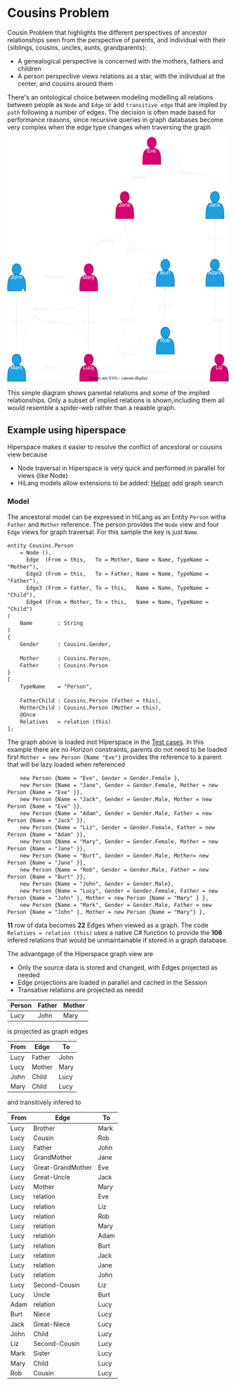 # Cousins Problem

Cousin Problem that highlights the different perspectives of ancestor relationships 
seen from the perspective of parents, and individual with their {siblings, 
cousins, uncles, aunts, grandparents}:

* A genealogical perspective is concerned with the mothers, fathers and children
* A person perspective views relations as a star, with the individual at the center, and cousins around them

There's an ontological choice between modeling modelling all relations between people as `Node` and `Edge`
or add `transitive edge` that are impled by `path` following a number of edges. 
The decision is often made based for performance reasons, since recursive queries in graph databases 
become very complex when the edge type changes when traversing the graph

![Model](cousins.svg "Title")

This simple diagram shows parental relations and *some* of the implied relationships.
Only a subset of implied relations is shown,including them all would resemble a 
spider-web rather than a reaable graph.

## Example using hiperspace

Hiperspace makes it easier to resolve the conflict of ancestoral or cousins view because

* Node traversal in Hiperspace is very quick and performed in parallel for views (like Node)
* HiLang models allow extensions to be added: [Helper](./Helper.cs) add graph search

### Model

The ancestoral model can be expressed in HiLang as an Entity `Person` witha `Father` and `Mother` reference.
The person provides the `Node` view and four `Edge` views for graph traversal.  For this sample the key is just `Name`.

```
entity Cousins.Person
    = Node (),
      Edge  (From = this,   To = Mother, Name = Name, TypeName = "Mother"),
      Edge2 (From = this,   To = Father, Name = Name, TypeName = "Father"),
      Edge3 (From = Father, To = this,   Name = Name, TypeName = "Child"),
      Edge4 (From = Mother, To = this,   Name = Name, TypeName = "Child")
(
    Name        : String
)
{
    Gender      : Cousins.Gender,

    Mother      : Cousins.Person,
    Father      : Cousins.Person
}
[
    TypeName    = "Person",

    FatherChild : Cousins.Person (Father = this),
    MotherChild : Cousins.Person (Mother = this),
    @Once
    Relatives   = relation (this)
];
```

The graph above is loaded inot Hiperspace in the [Test cases](./Test.cs). In this example there are no Horizon constraints, 
parents do not need to be loaded first `Mother = new Person {Name "Eve"}` provides the reference to a parent that will be lazy 
loaded when referenced
```
    new Person {Name = "Eve", Gender = Gender.Female },
    new Person {Name = "Jane", Gender = Gender.Female, Mother = new Person {Name = "Eve" }},
    new Person {Name = "Jack", Gender = Gender.Male, Mother = new Person {Name = "Eve" }},
    new Person {Name = "Adam", Gender = Gender.Male, Father = new Person {Name = "Jack" }},
    new Person {Name = "Liz", Gender = Gender.Female, Father = new Person {Name = "Adam" }},
    new Person {Name = "Mary", Gender = Gender.Female, Mother = new Person {Name = "Jane" }},
    new Person {Name = "Burt", Gender = Gender.Male, Mother= new Person {Name = "Jane" }},
    new Person {Name = "Rob", Gender = Gender.Male, Father = new Person {Name = "Burt" }},
    new Person {Name = "John", Gender = Gender.Male},
    new Person {Name = "Lucy", Gender = Gender.Female, Father = new Person {Name = "John" }, Mother = new Person {Name = "Mary" } },
    new Person {Name = "Mark", Gender = Gender.Male, Father = new Person {Name = "John" }, Mother = new Person {Name = "Mary"} },
```

**11** row of data becomes **22** Edges when viewed as a graph. The code `Relatives = relation (this)` uses a native C# function to 
provide the **106** infered relations that would be unmaintainable if stored in a graph database.

The advantgage of the Hiperspace graph view are

* Only the source data is stored and changed, with Edges projected as needed
* Edge projections are loaded in parallel and cached in the Session 
* Transative relations are projected as needd

|Person|Father|Mother|
|-|-|-|
|Lucy|John|Mary|

is projected as graph edges

|From|Edge|To|
|-|-|-|
|Lucy|Father|John|
|Lucy|Mother|Mary|
|John|Child|Lucy|
|Mary|Child|Lucy|

and transitively infered to 

|From|Edge|To|
|-|-|-|
|Lucy|Brother|Mark|
|Lucy|Cousin|Rob|
|Lucy|Father|John|
|Lucy|GrandMother|Jane|
|Lucy|Great-GrandMother|Eve|
|Lucy|Great-Uncle|Jack|
|Lucy|Mother|Mary|
|Lucy|relation|Eve|
|Lucy|relation|Liz|
|Lucy|relation|Rob|
|Lucy|relation|Mary|
|Lucy|relation|Adam|
|Lucy|relation|Burt|
|Lucy|relation|Jack|
|Lucy|relation|Jane|
|Lucy|relation|John|
|Lucy|Second-Cousin|Liz|
|Lucy|Uncle|Burt|
|Adam|relation|Lucy|
|Burt|Niece|Lucy|
|Jack|Great-Niece|Lucy|
|John|Child|Lucy|
|Liz|Second-Cousin|Lucy|
|Mark|Sister|Lucy|
|Mary|Child|Lucy|
|Rob|Cousin|Lucy|
